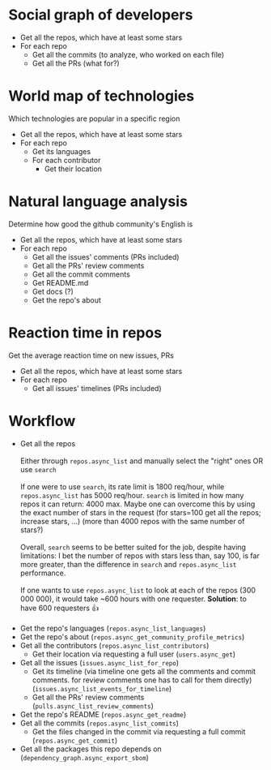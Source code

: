# Social graph of developers

* Get all the repos, which have at least some stars
* For each repo
    * Get all the commits (to analyze, who worked on each file)
    * Get all the PRs (what for?)


# World map of technologies

Which technologies are popular in a specific region

* Get all the repos, which have at least some stars
* For each repo
    * Get its languages
    * For each contributor
        * Get their location


# Natural language analysis

Determine how good the github community's English is

* Get all the repos, which have at least some stars
* For each repo
    * Get all the issues' comments (PRs included)
    * Get all the PRs' review comments
    * Get all the commit comments
    * Get README.md
    * Get docs (?)
    * Get the repo's about


# Reaction time in repos

Get the average reaction time on new issues, PRs

* Get all the repos, which have at least some stars
* For each repo
    * Get all issues' timelines (PRs included)


# Workflow

* Get all the repos <br/><br/>
    Either through `repos.async_list` and manually select the "right" ones
    OR use `search` <br/><br/>
    If one were to use `search`, its rate limit is 1800 req/hour, while `repos.async_list` has 5000 req/hour.
    `search` is limited in how many repos it can return: 4000 max. Maybe one can overcome this by using the exact number of stars in the request (for stars=100 get all the repos; increase stars, ...) (more than 4000 repos with the same number of stars?) <br/><br/>
    Overall, `search` seems to be better suited for the job, despite having limitations: I bet the number of repos with stars less than, say 100, is far more greater, than the difference in `search` and `repos.async_list` performance. <br/><br/>
    If one wants to use `repos.async_list` to look at each of the repos (300 000 000), it would take ~600 hours with one requester. **Solution**: to have 600 requesters :thumbsup: <br/><br/>
* Get the repo's languages (`repos.async_list_languages`)
* Get the repo's about (`repos.async_get_community_profile_metrics`)
* Get all the contributors (`repos.async_list_contributors`)
    * Get their location via requesting a full user (`users.async_get`)
* Get all the issues (`issues.async_list_for_repo`)
    * Get its timeline (via timeline one gets all the comments and commit comments. for review comments one has to call for them directly) (`issues.async_list_events_for_timeline`)
    * Get all the PRs' review comments (`pulls.async_list_review_comments`)
* Get the repo's README (`repos.async_get_readme`)
* Get all the commits (`repos.async_list_commits`)
    * Get the files changed in the commit via requesting a full commit (`repos.async_get_commit`)
* Get all the packages this repo depends on (`dependency_graph.async_export_sbom`)